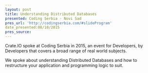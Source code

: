 ```yaml
---
layout: post
title: Understanding Distributed Databases
presented: Coding Serbia - Novi Sad
pres_url: 'http://codingserbia.com/#slideProgram'
date_presented:08/10/2015
pres_source:
---
```


Crate.IO spoke at Coding Serbia in 2015, an event for Developers, by Developers that covers a broad range of real world subjects.

We spoke about understanding Distributed Databases and how to restructure your application and programming logic to suit.

